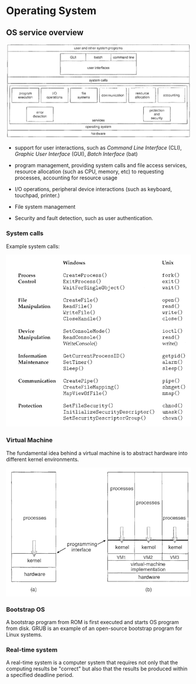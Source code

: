 # Operating System

## OS service overview

![os_overview](imgs/os_overview.png "os_overview")

* support for user interactions, such as *Command Line Interface* (CLI), *Graphic User Interface* (GUI), *Batch Interface* (bat)

* program management, providing system calls and file access services, resource allocation (such as CPU, memory, etc) to requesting processes, accounting for resource usage

* I/O operations, peripheral device interactions (such as keyboard, touchpad, printer.)

* File system management

* Security and fault detection, such as user authentication.

### System calls

Example system calls:

![example_sys_calls](imgs/example_sys_calls.png "example_sys_calls")

### Virtual Machine

The fundamental idea behind a virtual machine is to abstract hardware into different kernel environments.

![virtual_machine](imgs/virtual_machine.png "virtual_machine")

### Bootstrap OS

A bootstrap program from ROM is first executed and starts OS program from disk. GRUB is an example of an open-source bootstrap program for Linux systems.

### Real-time system

A real-time system is a computer system that requires not only that the
computing results be "correct" but also that the results be produced within
a specified deadline period.